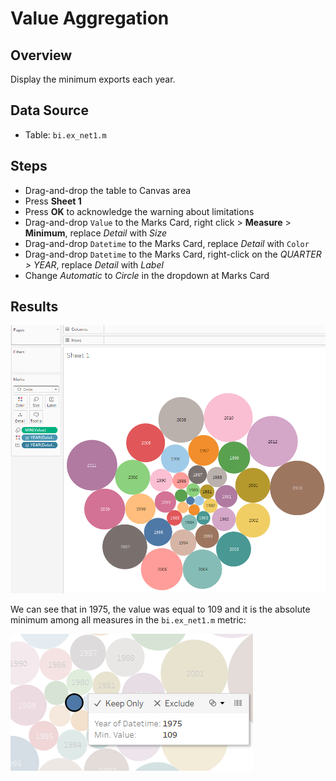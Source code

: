 # Value Aggregation

## Overview

Display the minimum exports each year.

## Data Source

* Table: `bi.ex_net1.m`

## Steps

* Drag-and-drop the table to Canvas area
* Press **Sheet 1**
* Press **OK** to acknowledge the warning about limitations
* Drag-and-drop `Value` to the Marks Card, right click > **Measure** > **Minimum**, replace _Detail_ with _Size_
* Drag-and-drop `Datetime` to the Marks Card, replace _Detail_ with `Color`
* Drag-and-drop `Datetime` to the Marks Card, right-click on the _QUARTER > YEAR_, replace _Detail_ with _Label_
* Change _Automatic_ to _Circle_ in the dropdown at Marks Card

## Results

![](../images/min_aggr.png)

We can see that in 1975, the value was equal to 109 and it is the absolute minimum among all measures in the `bi.ex_net1.m` metric:

![](../images/min_val.png)